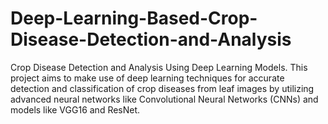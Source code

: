 # Deep-Learning-Based-Crop-Disease-Detection-and-Analysis
Crop Disease Detection and Analysis Using Deep Learning Models. This project aims to make use of deep learning techniques for accurate detection and classification of crop diseases from leaf images by utilizing advanced neural networks like Convolutional Neural Networks (CNNs) and models like VGG16 and ResNet.
